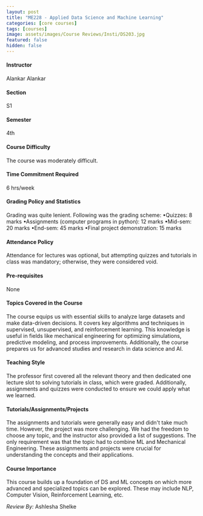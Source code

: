```yaml
---
layout: post
title: "ME228 - Applied Data Science and Machine Learning"
categories: [core courses]
tags: [courses]
image: assets/images/Course Reviews/Insti/DS203.jpg
featured: false
hidden: false
---
```


#### Instructor

Alankar Alankar

#### Section

S1

#### Semester

4th

#### Course Difficulty

The course was moderately difficult.

#### Time Commitment Required

6 hrs/week

#### Grading Policy and Statistics

Grading was quite lenient. Following was the grading scheme:
•Quizzes: 8 marks
•Assignments (computer programs in python): 12 marks
•Mid-sem: 20 marks
•End-sem: 45 marks
•Final project demonstration: 15 marks

#### Attendance Policy

Attendance for lectures was optional, but attempting quizzes and tutorials in class was mandatory; otherwise, they were considered void.

#### Pre-requisites

None

#### Topics Covered in the Course

The course equips us with essential skills to analyze large datasets and make data-driven decisions. It covers key algorithms and techniques in supervised, unsupervised, and reinforcement learning. This knowledge is useful in fields like mechanical engineering for optimizing simulations, predictive modeling, and process improvements. Additionally, the course prepares us for advanced studies and research in data science and AI.

#### Teaching Style

The professor first covered all the relevant theory and then dedicated one lecture slot to solving tutorials in class, which were graded. Additionally, assignments and quizzes were conducted to ensure we could apply what we learned.

#### Tutorials/Assignments/Projects

The assignments and tutorials were generally easy and didn't take much time. However, the project was more challenging. We had the freedom to choose any topic, and the instructor also provided a list of suggestions. The only requirement was that the topic had to combine ML and Mechanical Engineering. These assignments and projects were crucial for understanding the concepts and their applications.

#### Course Importance

This course builds up a foundation of DS and ML concepts on which more advanced and specialized topics can be explored. These may include NLP, Computer Vision, Reinforcement Learning, etc.

_Review By:_ Ashlesha Shelke
